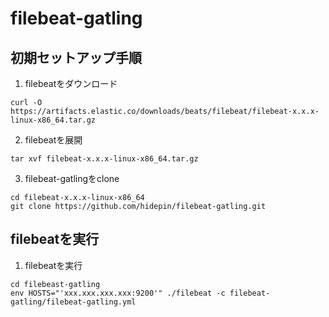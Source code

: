 filebeat-gatling
============================================================

初期セットアップ手順
------------------------------------------------------------

1. filebeatをダウンロード

  ```
  curl -O https://artifacts.elastic.co/downloads/beats/filebeat/filebeat-x.x.x-linux-x86_64.tar.gz
  ```

2. filebeatを展開

  ```
  tar xvf filebeat-x.x.x-linux-x86_64.tar.gz
  ```

3. filebeat-gatlingをclone

  ```
  cd filebeat-x.x.x-linux-x86_64
  git clone https://github.com/hidepin/filebeat-gatling.git
  ```

filebeatを実行
------------------------------------------------------------

1. filebeatを実行

  ```
  cd filebeast-gatling
  env HOSTS="'xxx.xxx.xxx.xxx:9200'" ./filebeat -c filebeat-gatling/filebeat-gatling.yml
  ```
